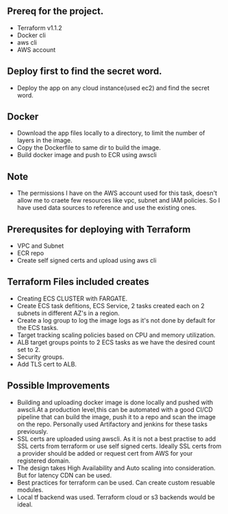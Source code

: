 ## Prereq for the project.
- Terraform v1.1.2 
- Docker cli
- aws cli
- AWS account

## Deploy first to find the secret word.
- Deploy the app on any cloud instance(used ec2) and find the secret word.

## Docker
- Download the app files locally to a directory, to limit the number of layers in the image. 
- Copy the Dockerfile to same dir to build the image.
- Build docker image and push to ECR using awscli

## Note 
- The permissions I have on the AWS account used for this task, doesn't allow me to craete few resources like vpc, subnet and IAM policies. So I have used data sources to reference and use the existing ones.

## Prerequsites for deploying with Terraform 
- VPC and Subnet
- ECR repo
- Create self signed certs and upload using aws cli

## Terraform Files included creates
-  Creating ECS CLUSTER with FARGATE.
-  Create ECS task defitions, ECS Service, 2 tasks created each on 2 subnets in different AZ's in a region. 
-  Create a log group to log the image logs as it's not done by default for the ECS tasks.
-  Target tracking scaling policies based on CPU and memory utilization.
-  ALB target groups points to 2 ECS tasks as we have the desired count set to 2.
-  Security groups.
-  Add TLS cert to ALB.

## Possible Improvements
- Building and uploading docker image is done locally and pushed with awscli.At a production level,this can be automated with a good CI/CD pipeline that can build the image, push it to a repo and scan the image on the repo. Personally used Artifactory and jenkins for these tasks previously.
- SSL certs are uploaded using awscli. As it is not a best practise to add SSL certs from terraform or use self signed certs. Ideally SSL certs from a provider should be added or request cert from AWS for your registered domain.
- The design takes High Availability and Auto scaling into consideration. But for latency CDN can be used.
- Best practices for terraform can be used. Can create custom resuable modules.
- Local tf backend was used. Terraform cloud or s3 backends would be ideal.